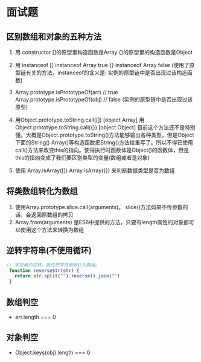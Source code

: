 <!--
 * @Author: x09898 coder_xujie@163.com
 * @Date: 2022-09-06 20:57:39
 * @LastEditors: x09898 coder_xujie@163.com
 * @FilePath: \HTML-CSS-Javascript-\面试题\JavaScript面试题\JavaSctipt面试题.md
 * @Description: 
-->
# 面试题

## 区别数组和对象的五种方法

1. 用 constructor          []的原型里构造函数是Array
                          {}的原型里的构造函数是Object

2. 用 instanceof           [] instanceof Array true
                         {} instanceof Array false
(使用了原型链有关的方法，instanceof的含义是: 实例的原型链中是否出现过该构造函数)

3. Array.prototype.isPrototypeOf(arr) // true
   Array.prototype.isPrototypeOf(obj) // false
(实例的原型链中是否出现过该原型)

4. 用Object.prototype.toString.call([])    [object Array]
   用Object.prototype.toString.call({})   [object Object]
   目前这个方法还不是特别懂。大概是Object.prototype.toString()方法能够输出各种类型，但是Object下面的String() Array()等构造函数把String()方法给重写了。所以不得已使用call()方法来改变this的指向。使得执行时函数体是Object()的函数体，但是this的指向变成了我们要区别类型的变量(数组或者是对象)

5. 使用 Array.isArray([]) Array.isArray({}) 来判断数据类型是否为数组

## 将类数组转化为数组

1. 使用Array.prototype.slice.call(arguments)。 slice()方法如果不传参数的话，会返回原数组的拷贝
2. Array.from(arguments)  是ES6中提供的方法，只要有length属性的对象都可以使用这个方法来转换为数组

## 逆转字符串(不使用循环)

```js
// 字符串的逆转，就先把字符串转化为数组。
 function reverseStr(str) {
   return str.split("").reverse().join("")
 }
```

## 数组判空

* arr.length === 0

## 对象判空

* Object.keys(obj).length === 0

